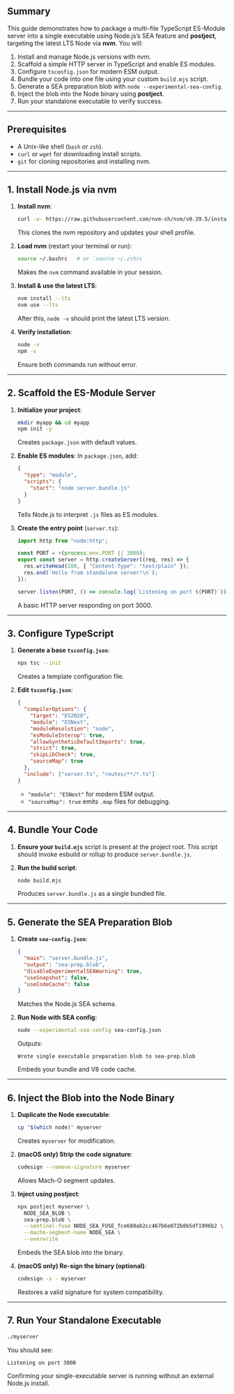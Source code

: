 ## Summary

This guide demonstrates how to package a multi-file TypeScript ES-Module server into a single executable using Node.js’s SEA feature and **postject**, targeting the latest LTS Node via **nvm**. You will:

1. Install and manage Node.js versions with nvm.
2. Scaffold a simple HTTP server in TypeScript and enable ES modules.
3. Configure `tsconfig.json` for modern ESM output.
4. Bundle your code into one file using your custom `build.mjs` script.
5. Generate a SEA preparation blob with `node --experimental-sea-config`.
6. Inject the blob into the Node binary using **postject**.
7. Run your standalone executable to verify success.

---

## Prerequisites

- A Unix-like shell (`bash` or `zsh`).
- `curl` or `wget` for downloading install scripts.
- `git` for cloning repositories and installing nvm.

---

## 1. Install Node.js via nvm

1. **Install nvm**:

   ```bash
   curl -o- https://raw.githubusercontent.com/nvm-sh/nvm/v0.39.5/install.sh | bash
   ```

   This clones the nvm repository and updates your shell profile.

2. **Load nvm** (restart your terminal or run):

   ```bash
   source ~/.bashrc   # or `source ~/.zshrc`
   ```

   Makes the `nvm` command available in your session.

3. **Install & use the latest LTS**:

   ```bash
   nvm install --lts
   nvm use --lts
   ```

   After this, `node -v` should print the latest LTS version.

4. **Verify installation**:
   ```bash
   node -v
   npm -v
   ```
   Ensure both commands run without error.

---

## 2. Scaffold the ES-Module Server

1. **Initialize your project**:

   ```bash
   mkdir myapp && cd myapp
   npm init -y
   ```

   Creates `package.json` with default values.

2. **Enable ES modules**:
   In `package.json`, add:

   ```json
   {
     "type": "module",
     "scripts": {
       "start": "node server.bundle.js"
     }
   }
   ```

   Tells Node.js to interpret `.js` files as ES modules.

3. **Create the entry point** (`server.ts`):

   ```typescript
   import http from "node:http";

   const PORT = +(process.env.PORT || 3000);
   export const server = http.createServer((req, res) => {
     res.writeHead(200, { "Content-Type": "text/plain" });
     res.end(`Hello from standalone server!\n`);
   });

   server.listen(PORT, () => console.log(`Listening on port ${PORT}`));
   ```

   A basic HTTP server responding on port 3000.

---

## 3. Configure TypeScript

1. **Generate a base `tsconfig.json`**:

   ```bash
   npx tsc --init
   ```

   Creates a template configuration file.

2. **Edit `tsconfig.json`**:
   ```json
   {
     "compilerOptions": {
       "target": "ES2020",
       "module": "ESNext",
       "moduleResolution": "node",
       "esModuleInterop": true,
       "allowSyntheticDefaultImports": true,
       "strict": true,
       "skipLibCheck": true,
       "sourceMap": true
     },
     "include": ["server.ts", "routes/**/*.ts"]
   }
   ```
   - `"module": "ESNext"` for modern ESM output.
   - `"sourceMap": true` emits `.map` files for debugging.

---

## 4. Bundle Your Code

1. **Ensure your `build.mjs`** script is present at the project root. This script should invoke esbuild or rollup to produce `server.bundle.js`.

2. **Run the build script**:
   ```bash
   node build.mjs
   ```
   Produces `server.bundle.js` as a single bundled file.

---

## 5. Generate the SEA Preparation Blob

1. **Create `sea-config.json`**:

   ```json
   {
     "main": "server.bundle.js",
     "output": "sea-prep.blob",
     "disableExperimentalSEAWarning": true,
     "useSnapshot": false,
     "useCodeCache": false
   }
   ```

   Matches the Node.js SEA schema.

2. **Run Node with SEA config**:
   ```bash
   node --experimental-sea-config sea-config.json
   ```
   Outputs:
   ```text
   Wrote single executable preparation blob to sea-prep.blob
   ```
   Embeds your bundle and V8 code cache.

---

## 6. Inject the Blob into the Node Binary

1. **Duplicate the Node executable**:

   ```bash
   cp "$(which node)" myserver
   ```

   Creates `myserver` for modification.

2. **(macOS only) Strip the code signature**:

   ```bash
   codesign --remove-signature myserver
   ```

   Allows Mach-O segment updates.

3. **Inject using postject**:

   ```bash
   npx postject myserver \
     NODE_SEA_BLOB \
     sea-prep.blob \
     --sentinel-fuse NODE_SEA_FUSE_fce680ab2cc467b6e072b8b5df1996b2 \
     --macho-segment-name NODE_SEA \
     --overwrite
   ```

   Embeds the SEA blob into the binary.

4. **(macOS only) Re-sign the binary (optional)**:
   ```bash
   codesign -s - myserver
   ```
   Restores a valid signature for system compatibility.

---

## 7. Run Your Standalone Executable

```bash
./myserver
```

You should see:

```
Listening on port 3000
```

Confirming your single-executable server is running without an external Node.js install.
